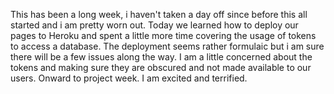 This has been a long week, i haven't taken a day off since before this all started and i am pretty worn out.
Today we learned how to deploy our pages to Heroku and spent a little more time covering the usage of tokens to access a  database.
The deployment seems rather formulaic but i am sure there will be a few issues along the way. I am a little concerned about the tokens and making sure they are obscured and not made available to our users.
Onward to project week. I am excited and terrified. 
